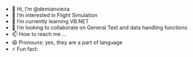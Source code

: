 - 👋 Hi, I’m @demianvieira
- 👀 I’m interested in Flight Simulation
- 🌱 I’m currently learning VB.NET
- 💞️ I’m looking to collaborate on General Text and data handling functions
- 📫 How to reach me ...
- 😄 Pronouns: yes, they are a part of language
- ⚡ Fun fact: 

<!---
demianvieira/demianvieira is a ✨ special ✨ repository because its `README.md` (this file) appears on your GitHub profile.
You can click the Preview link to take a look at your changes.
--->
